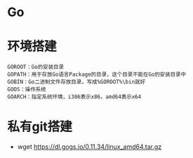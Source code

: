 # Go

# 环境搭建
```
GOROOT：Go的安装目录
GOPATH：用于存放Go语言Package的目录，这个目录不能在Go的安装目录中
GOBIN：Go二进制文件存放目录，写成%GOROOT%\bin就好
GOOS：操作系统
GOARCH：指定系统环境，i386表示x86，amd64表示x64
```



# 私有git搭建
- wget https://dl.gogs.io/0.11.34/linux_amd64.tar.gz